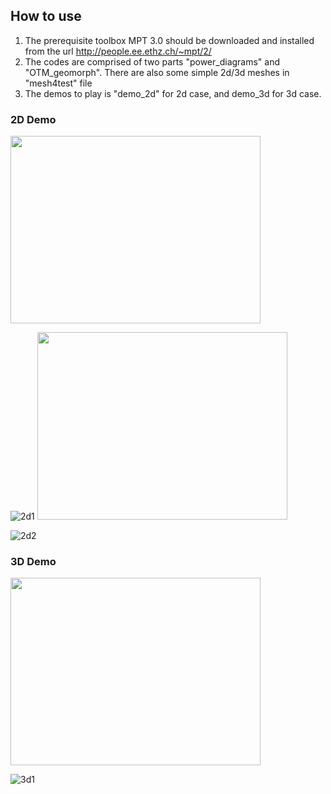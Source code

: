 ## How to use
1. The prerequisite toolbox MPT 3.0 should be downloaded and installed from the url
http://people.ee.ethz.ch/~mpt/2/
2. The codes are comprised of two parts "power_diagrams" and "OTM_geomorph". There are also some simple 2d/3d
meshes in "mesh4test" file
3. The demos to play is "demo_2d" for 2d case, and demo_3d for 3d case.
### 2D Demo
<img src="https://user-images.githubusercontent.com/58901415/126875317-2e8cf769-ff5f-40da-bbf3-f41aca2ad699.gif" width="400" height="300" />

![2d1](https://user-images.githubusercontent.com/58901415/156457654-d2cfb1b8-e30a-419e-8948-f344685c63cf.png)
<img src="https://user-images.githubusercontent.com/58901415/126875317-2e8cf769-ff5f-40da-bbf3-f41aca2ad699.gif" width="400" height="300" />

![2d2](https://user-images.githubusercontent.com/58901415/156457734-d37e8a9a-1a20-419a-b85a-b0a40646e460.png)
### 3D Demo
<img src="https://user-images.githubusercontent.com/58901415/126875317-2e8cf769-ff5f-40da-bbf3-f41aca2ad699.gif" width="400" height="300" />

![3d1](https://user-images.githubusercontent.com/58901415/156457785-8e303fa2-f1b1-4023-b41b-bd476817a443.png)

